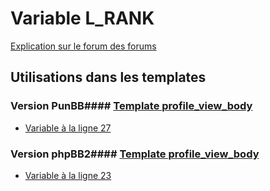 # Variable L_RANK
[Explication sur le forum des forums](http://forum.forumactif.com/t294113-listing-des-variables#L_RANK)
## Utilisations dans les templates
### Version PunBB#### [Template profile_view_body](punbb/profile_view_body.md)
* [Variable à la ligne 27](../punbb/profile_view_body.tpl#L27)
### Version phpBB2#### [Template profile_view_body](subsilver/profile_view_body.md)
* [Variable à la ligne 23](../subsilver/profile_view_body.tpl#L23)